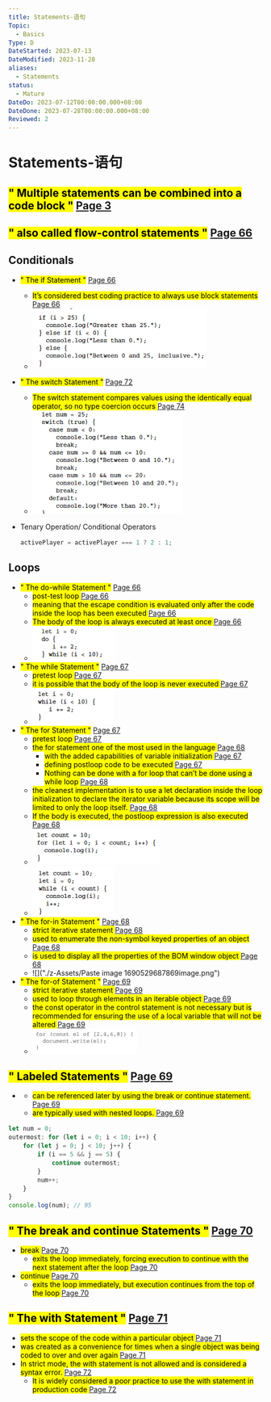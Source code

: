 ```yaml
---
title: Statements-语句
Topic:
  - Basics
Type: D
DateStarted: 2023-07-13
DateModified: 2023-11-28
aliases:
  - Statements
status:
  - Mature
DateDo: 2023-07-12T00:00:00.000+08:00
DateDone: 2023-07-28T00:00:00.000+08:00
Reviewed: 2
---
```


# Statements-语句

## <mark class="hltr-yellow ">" Multiple statements can be combined into a code block "</mark> [Page 3 ](zotero://open-pdf/library/items/2BS329KQ?page=3&annotation=ZXVBT58F)

## <mark class="hltr-orange ">" also called flow-control statements "</mark> [Page 66 ](zotero://open-pdf/library/items/2BS329KQ?page=66&annotation=2VF6KXAJ)

## Conditionals

- <mark class="hltr-gray ">" The if Statement "</mark> [Page 66 ](zotero://open-pdf/library/items/2BS329KQ?page=66&annotation=U87WSUNB)
  - <mark class="hltr-yellow "> It’s considered best coding practice to always use block statements </mark> [Page 66](zotero://open-pdf/library/items/2BS329KQ?page=66&annotation=NRHPN9LX)
  - ![](./z-Assets/paste-image-1690529359572image.png)
- <mark class="hltr-gray ">" The switch Statement "</mark> [Page 72 ](zotero://open-pdf/library/items/2BS329KQ?page=72&annotation=C84573YU)
  - <mark class="hltr-yellow "> The switch statement compares values using the identically equal operator, so no type coercion occurs </mark> [Page 74](zotero://open-pdf/library/items/2BS329KQ?page=74&annotation=DB4WPHM5)
  - ![](./z-Assets/paste-image-1690529292548image.png)
- Tenary Operation/ Conditional Operators

  ```js
  activePlayer = activePlayer === 1 ? 2 : 1;
  ```

## Loops

- <mark class="hltr-gray ">" The do-while Statement "</mark> [Page 66 ](zotero://open-pdf/library/items/2BS329KQ?page=66&annotation=SV2XM65N)
  - <mark class="hltr-orange "> post-test loop </mark> [Page 66](zotero://open-pdf/library/items/2BS329KQ?page=66&annotation=UTI74GZM)
  - <mark class="hltr-yellow "> meaning that the escape condition is evaluated only after the code inside the loop has been executed </mark> [Page 66](zotero://open-pdf/library/items/2BS329KQ?page=66&annotation=QTGNV32X)
  - <mark class="hltr-yellow "> The body of the loop is always executed at least once </mark> [Page 66](zotero://open-pdf/library/items/2BS329KQ?page=66&annotation=2S9XVXHN)
  - ![](./z-Assets/paste-image-1690529496174image.png)
- <mark class="hltr-gray ">" The while Statement "</mark> [Page 67 ](zotero://open-pdf/library/items/2BS329KQ?page=67&annotation=FK77AR7S)
  - <mark class="hltr-orange "> pretest loop </mark> [Page 67](zotero://open-pdf/library/items/2BS329KQ?page=67&annotation=9RZ8K2YG)
  - <mark class="hltr-yellow "> it is possible that the body of the loop is never executed </mark> [Page 67](zotero://open-pdf/library/items/2BS329KQ?page=67&annotation=RRS8J6KI)
  - ![](./z-Assets/paste-image-1690529529772image.png)
- <mark class="hltr-gray ">" The for Statement "</mark> [Page 67 ](zotero://open-pdf/library/items/2BS329KQ?page=67&annotation=GU882LFC)
  - <mark class="hltr-orange "> pretest loop </mark> [Page 67](zotero://open-pdf/library/items/2BS329KQ?page=67&annotation=V67VFJXI)
  - <mark class="hltr-yellow "> the for statement one of the most used in the language </mark> [Page 68](zotero://open-pdf/library/items/2BS329KQ?page=68&annotation=NAN44N4X)
    - <mark class="hltr-yellow "> with the added capabilities of variable initialization </mark> [Page 67](zotero://open-pdf/library/items/2BS329KQ?page=67&annotation=299N7A9J)
    - <mark class="hltr-yellow "> defining postloop code to be executed </mark> [Page 67](zotero://open-pdf/library/items/2BS329KQ?page=67&annotation=LGDZ4ZC5)
    - <mark class="hltr-yellow "> Nothing can be done with a for loop that can’t be done using a while loop </mark> [Page 68](zotero://open-pdf/library/items/2BS329KQ?page=68&annotation=VLVWUALH)
  - <mark class="hltr-yellow "> the cleanest implementation is to use a let declaration inside the loop initialization to declare the iterator variable because its scope will be limited to only the loop itself. </mark> [Page 68](zotero://open-pdf/library/items/2BS329KQ?page=68&annotation=AI8JCPL2)
  - <mark class="hltr-yellow "> If the body is executed, the postloop expression is also executed </mark> [Page 68](zotero://open-pdf/library/items/2BS329KQ?page=68&annotation=FLCI44VW)
  - ![](./z-Assets/paste-image-1690529552779image.png)
  - ![](./z-Assets/paste-image-1690529642587image.png)
- <mark class="hltr-gray ">" The for-in Statement "</mark> [Page 68 ](zotero://open-pdf/library/items/2BS329KQ?page=68&annotation=C2AEGDF2)
  - <mark class="hltr-orange "> strict iterative statement </mark> [Page 68](zotero://open-pdf/library/items/2BS329KQ?page=68&annotation=TALNCD6W)
  - <mark class="hltr-yellow "> used to enumerate the non-symbol keyed properties of an object </mark> [Page 68](zotero://open-pdf/library/items/2BS329KQ?page=68&annotation=2ELCB3DF)
  - <mark class="hltr-yellow "> is used to display all the properties of the BOM window object </mark> [Page 68](zotero://open-pdf/library/items/2BS329KQ?page=68&annotation=QF6AEZXN)
  - ![]("./z-Assets/Paste image 1690529687869image.png")
- <mark class="hltr-gray ">" The for-of Statement "</mark> [Page 69 ](zotero://open-pdf/library/items/2BS329KQ?page=69&annotation=M3ALI9C5)
  - <mark class="hltr-orange "> strict iterative statement </mark> [Page 69](zotero://open-pdf/library/items/2BS329KQ?page=69&annotation=LGQ3I3DJ)
  - <mark class="hltr-yellow "> used to loop through elements in an iterable object </mark> [Page 69](zotero://open-pdf/library/items/2BS329KQ?page=69&annotation=596BJG5V)
  - <mark class="hltr-yellow "> the const operator in the control statement is not necessary but is recommended for ensuring the use of a local variable that will not be altered </mark> [Page 69](zotero://open-pdf/library/items/2BS329KQ?page=69&annotation=8ITIUUEP)
  - ![](./z-Assets/paste-image-1690529801720image.png)

## <mark class="hltr-gray ">" Labeled Statements "</mark> [Page 69 ](zotero://open-pdf/library/items/2BS329KQ?page=69&annotation=C42TFP9R)

- - <mark class="hltr-yellow "> can be referenced later by using the break or continue statement. </mark> [Page 69](zotero://open-pdf/library/items/2BS329KQ?page=69&annotation=LPTU9BUA)
  - <mark class="hltr-yellow "> are typically used with nested loops. </mark> [Page 69](zotero://open-pdf/library/items/2BS329KQ?page=69&annotation=9JIS59K3)

```js
let num = 0;
outermost: for (let i = 0; i < 10; i++) {
	for (let j = 0; j < 10; j++) {
		if (i == 5 && j == 5) {
			continue outermost;
		}
		num++;
	}
}
console.log(num); // 95
```

## <mark class="hltr-gray ">" The break and continue Statements "</mark> [Page 70 ](zotero://open-pdf/library/items/2BS329KQ?page=70&annotation=HGG2V8WG)

- <mark class="hltr-orange "> break </mark> [Page 70](zotero://open-pdf/library/items/2BS329KQ?page=70&annotation=FC9BXEBE)
  - <mark class="hltr-yellow "> exits the loop immediately, forcing execution to continue with the next statement after the loop </mark> [Page 70](zotero://open-pdf/library/items/2BS329KQ?page=70&annotation=HF9QVUCY)
- <mark class="hltr-orange "> continue </mark> [Page 70](zotero://open-pdf/library/items/2BS329KQ?page=70&annotation=MH9MEQ47)
  - <mark class="hltr-yellow "> exits the loop immediately, but execution continues from the top of the loop </mark> [Page 70](zotero://open-pdf/library/items/2BS329KQ?page=70&annotation=Q3F8IMU7)

## <mark class="hltr-gray ">" The with Statement "</mark> [Page 71 ](zotero://open-pdf/library/items/2BS329KQ?page=71&annotation=AKEEUJ4A)

- <mark class="hltr-yellow "> sets the scope of the code within a particular object </mark> [Page 71](zotero://open-pdf/library/items/2BS329KQ?page=71&annotation=8RYHH4DI)
- <mark class="hltr-yellow "> was created as a convenience for times when a single object was being coded to over and over again </mark> [Page 71](zotero://open-pdf/library/items/2BS329KQ?page=71&annotation=RJHQUH4L)
- <mark class="hltr-orange "> In strict mode, the with statement is not allowed and is considered a syntax error. </mark> [Page 72](zotero://open-pdf/library/items/2BS329KQ?page=72&annotation=N7YCKCHH)
  - <mark class="hltr-yellow "> It is widely considered a poor practice to use the with statement in production code </mark> [Page 72](zotero://open-pdf/library/items/2BS329KQ?page=72&annotation=8JE9X9UD)
